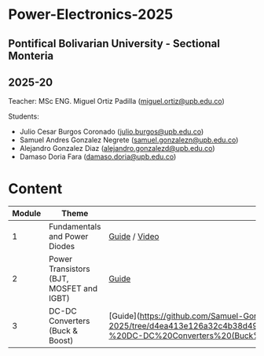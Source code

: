 # Power-Electronics-2025

## Pontifical Bolivarian University - Sectional Monteria
## 2025-20

Teacher: MSc ENG. Miguel Ortiz Padilla (miguel.ortiz@upb.edu.co)

Students:
- Julio Cesar Burgos Coronado (julio.burgos@upb.edu.co)
- Samuel Andres Gonzalez Negrete (samuel.gonzalezn@upb.edu.co)
- Alejandro Gonzalez Diaz (alejandro.gonzalezd@upb.edu.co)
- Damaso Doria Fara (damaso.doria@upb.edu.co)
# Content
|     Module     |       Theme                             |     Link       |
|----------------|-----------------------------------------|----------------|
| 1              |Fundamentals and Power Diodes            |[Guide](https://github.com/Samuel-Gonzalez22/power_electronics-2025/tree/4f580069f43f348ad178a7d1bd6db46d3d298081/Module%201%20-%20Power%20Diodes%20and%20Rectifiers) / [Video](https://youtu.be/_O3qtswugaU)|
| 2              |Power Transistors (BJT, MOSFET and IGBT) |[Guide](https://github.com/Samuel-Gonzalez22/power_electronics-2025/blob/fadb446ea6837f7902789caef65003d292430527/Module%202%20-%20Power%20Transistors%20(BJT%2C%20MOSFET%2C%20and%20IGBT)/Power%20Transistors%20(BJT%2C%20MOSFET%2C%20and%20IGBT).md)
| 3              | DC-DC Converters (Buck & Boost)| [Guide](https://github.com/Samuel-Gonzalez22/power_electronics-2025/tree/d4ea413e126a32c4b38d49cb4d6846611f589bf2/Module%203%20-%20DC-DC%20Converters%20(Buck%20%26%20Boost)
